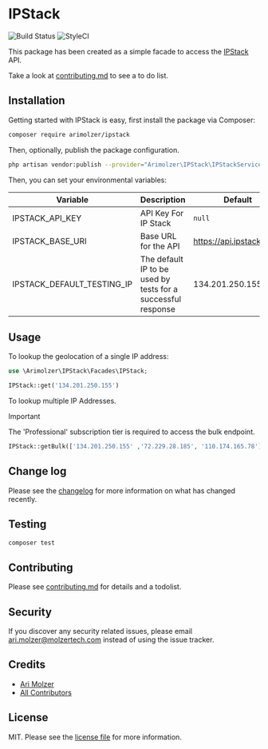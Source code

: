 # IPStack

![Build Status](https://github.com/arimolzer/ipstack/actions/workflows/run-tests.yml/badge.svg)
![StyleCI](https://github.styleci.io/repos/924614295/shield)

This package has been created as a simple facade to access the [IPStack](https://ipstack.com/) API. 

Take a look at [contributing.md](contributing.md) to see a to do list.

## Installation

Getting started with IPStack is easy, first install the package via Composer:

```bash
composer require arimolzer/ipstack
```

Then, optionally, publish the package configuration. 

```bash
php artisan vendor:publish --provider="Arimolzer\IPStack\IPStackServiceProvider"
```

Then, you can set your environmental variables:

| Variable                   | Description                                                  | Default                  |
|----------------------------|--------------------------------------------------------------|--------------------------| 
| IPSTACK_API_KEY            | API Key For IP Stack                                         | `null`                   |
| IPSTACK_BASE_URI           | Base URL for the API                                         | https://api.ipstack.com/ |
| IPSTACK_DEFAULT_TESTING_IP | The default IP to be used by tests for a successful response | 134.201.250.155          |


## Usage

To lookup the geolocation of a single IP address:
```php
use \Arimolzer\IPStack\Facades\IPStack;

IPStack::get('134.201.250.155')
```

To lookup multiple IP Addresses. 
> [!IMPORTANT]
> The 'Professional' subscription tier is required to access the bulk endpoint.

```php
IPStack::getBulk(['134.201.250.155' ,'72.229.28.185', '110.174.165.78'])
```

## Change log

Please see the [changelog](changelog.md) for more information on what has changed recently.

## Testing

```bash
composer test
```

## Contributing

Please see [contributing.md](contributing.md) for details and a todolist.

## Security

If you discover any security related issues, please email ari.molzer@molzertech.com instead of using the issue tracker.

## Credits

- [Ari Molzer](https://github.com/arimolzer)
- [All Contributors](https://github.com/arimolzer/ipstack/graphs/contributors)

## License
MIT. Please see the [license file](license.md) for more information.
